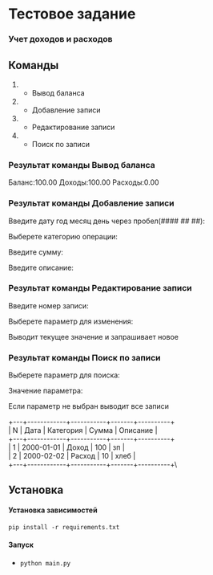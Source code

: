 # Тестовое задание
### Учет доходов и расходов
## Команды
1. - Вывод баланса
2. - Добавление записи
3. - Редактирование записи
4. - Поиск по записи

### Результат команды Вывод баланса
Баланс:100.00	Доходы:100.00	Расходы:0.00

### Результат команды Добавление записи
Введите дату год месяц день через пробел(#### ## ##):

Выберете категорию операции:

Введите сумму:

Введите описание: 

### Результат команды Редактирование записи

Введите номер записи:

Выберете параметр для изменения: 

Выводит текущее значение и запрашивает новое

### Результат команды Поиск по записи
Выберете параметр для поиска:

Значение параметра:

Если параметр не выбран выводит все записи

+---+------------+-----------+-------+----------+\
| N |    Дата    | Категория | Сумма | Описание |\
+---+------------+-----------+-------+----------+\
| 1 | 2000-01-01 |   Доход   |  100  |    зп    |\
| 2 | 2000-02-02 |   Расход  |   10  |   хлеб   |\
+---+------------+-----------+-------+----------+\







## Установка

#### Установка зависимостей

```pip install -r requirements.txt```

#### Запуск

- ```python main.py ```